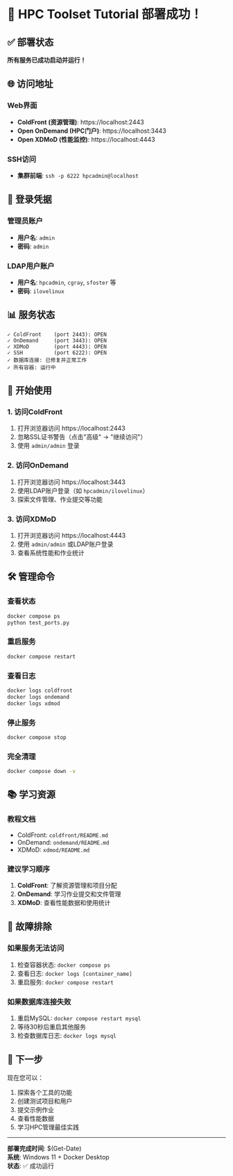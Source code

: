 # 🎉 HPC Toolset Tutorial 部署成功！

## ✅ 部署状态
**所有服务已成功启动并运行！**

## 🌐 访问地址

### Web界面
- **ColdFront (资源管理)**: https://localhost:2443
- **Open OnDemand (HPC门户)**: https://localhost:3443  
- **Open XDMoD (性能监控)**: https://localhost:4443

### SSH访问
- **集群前端**: `ssh -p 6222 hpcadmin@localhost`

## 🔑 登录凭据

### 管理员账户
- **用户名**: `admin`
- **密码**: `admin`

### LDAP用户账户
- **用户名**: `hpcadmin`, `cgray`, `sfoster` 等
- **密码**: `ilovelinux`

## 📊 服务状态
```
✓ ColdFront    (port 2443): OPEN
✓ OnDemand     (port 3443): OPEN  
✓ XDMoD        (port 4443): OPEN
✓ SSH          (port 6222): OPEN
✓ 数据库连接: 已修复并正常工作
✓ 所有容器: 运行中
```

## 🚀 开始使用

### 1. 访问ColdFront
1. 打开浏览器访问 https://localhost:2443
2. 忽略SSL证书警告（点击"高级" → "继续访问"）
3. 使用 `admin/admin` 登录

### 2. 访问OnDemand
1. 打开浏览器访问 https://localhost:3443
2. 使用LDAP账户登录（如 `hpcadmin/ilovelinux`）
3. 探索文件管理、作业提交等功能

### 3. 访问XDMoD
1. 打开浏览器访问 https://localhost:4443
2. 使用 `admin/admin` 或LDAP账户登录
3. 查看系统性能和作业统计

## 🛠️ 管理命令

### 查看状态
```bash
docker compose ps
python test_ports.py
```

### 重启服务
```bash
docker compose restart
```

### 查看日志
```bash
docker logs coldfront
docker logs ondemand
docker logs xdmod
```

### 停止服务
```bash
docker compose stop
```

### 完全清理
```bash
docker compose down -v
```

## 📚 学习资源

### 教程文档
- ColdFront: `coldfront/README.md`
- OnDemand: `ondemand/README.md`
- XDMoD: `xdmod/README.md`

### 建议学习顺序
1. **ColdFront**: 了解资源管理和项目分配
2. **OnDemand**: 学习作业提交和文件管理
3. **XDMoD**: 查看性能数据和使用统计

## 🔧 故障排除

### 如果服务无法访问
1. 检查容器状态: `docker compose ps`
2. 查看日志: `docker logs [container_name]`
3. 重启服务: `docker compose restart`

### 如果数据库连接失败
1. 重启MySQL: `docker compose restart mysql`
2. 等待30秒后重启其他服务
3. 检查数据库日志: `docker logs mysql`

## 🎯 下一步

现在您可以：
1. 探索各个工具的功能
2. 创建测试项目和用户
3. 提交示例作业
4. 查看性能数据
5. 学习HPC管理最佳实践

---
**部署完成时间**: $(Get-Date)  
**系统**: Windows 11 + Docker Desktop  
**状态**: ✅ 成功运行
